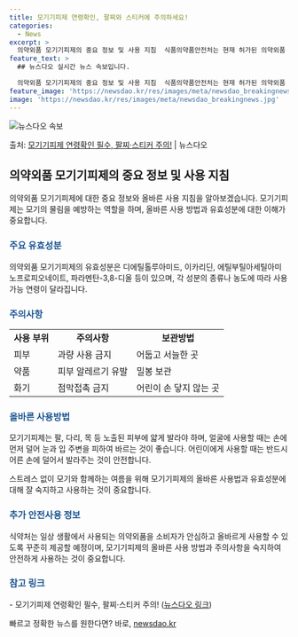 ```yaml
---
title: 모기기피제 연령확인, 팔찌와 스티커에 주의하세요!
categories:
  - News
excerpt: >
  의약외품 모기기피제의 중요 정보 및 사용 지침  식품의약품안전처는 현재 허가된 의약외품 모기기피제 중 팔찌형…
feature_text: >
  ## 뉴스다오 실시간 뉴스 속보입니다.

  의약외품 모기기피제의 중요 정보 및 사용 지침  식품의약품안전처는 현재 허가된 의약외품 모기기피제 중 팔찌형…
feature_image: 'https://newsdao.kr/res/images/meta/newsdao_breakingnews.jpg'
image: 'https://newsdao.kr/res/images/meta/newsdao_breakingnews.jpg'
---
```


![뉴스다오 속보](https://newsdao.kr/res/images/meta/newsdao_breakingnews.jpg)

<p>출처: <a href="https://newsdao.kr/4756" rel="dofollow">모기기피제 연령확인 필수, 팔찌·스티커 주의!</a> | 뉴스다오</p>

<h2 data-ke-size="size26">의약외품 모기기피제의 중요 정보 및 사용 지침</h2>

<p data-ke-size="size16">의약외품 모기기피제에 대한 중요 정보와 올바른 사용 지침을 알아보겠습니다. 모기기피제는 모기의 물림을 예방하는 역할을 하며, 올바른 사용 방법과 유효성분에 대한 이해가 중요합니다.</p>

<h3><b><span style="color: #1a5490;">주요 유효성분</span></b></h3>

<p data-ke-size="size16">의약외품 모기기피제의 유효성분은 디에틸톨루아미드, 이카리딘, 에틸부틸아세틸아미노프로피오네이트, 파라멘탄-3,8-디올 등이 있으며, 각 성분의 종류나 농도에 따라 사용 가능 연령이 달라집니다.</p>

<h3><b><span style="color: #1a5490;">주의사항</span></b></h3>

<table>
	<tr>
		<td style="text-align: center; height: 17px;"><b>사용 부위</b></td>
		<td style="text-align: center; height: 17px;"><b>주의사항</b></td>
		<td style="text-align: center; height: 17px;"><b>보관방법</b></td>
	</tr>
	<tr>
		<td>피부</td>
		<td>과량 사용 금지</td>
		<td>어둡고 서늘한 곳</td>
	</tr>
	<tr>
		<td>약품</td>
		<td>피부 알레르기 유발</td>
		<td>밀봉 보관</td>
	</tr>
	<tr>
		<td>화기</td>
		<td>점막접촉 금지</td>
		<td>어린이 손 닿지 않는 곳</td>
	</tr>
</table>

<h3><b><span style="color: #1a5490;">올바른 사용방법</span></b></h3>

<p data-ke-size="size16">모기기피제는 팔, 다리, 목 등 노출된 피부에 얇게 발라야 하며, 얼굴에 사용할 때는 손에 먼저 덜어 눈과 입 주변을 피하여 바르는 것이 좋습니다. 어린이에게 사용할 때는 반드시 어른 손에 덜어서 발라주는 것이 안전합니다.</p>

<p data-ke-size="size16">스트레스 없이 모기와 함께하는 여름을 위해 모기기피제의 올바른 사용법과 유효성분에 대해 잘 숙지하고 사용하는 것이 중요합니다.</p>

<h3><b><span style="color: #1a5490;">추가 안전사용 정보</span></b></h3>

<p data-ke-size="size16">식약처는 일상 생활에서 사용되는 의약외품을 소비자가 안심하고 올바르게 사용할 수 있도록 꾸준히 제공할 예정이며, 모기기피제의 올바른 사용 방법과 주의사항을 숙지하여 안전하게 사용하는 것이 중요합니다.</p>

<h3><b><span style="color: #1a5490;">참고 링크</span></b></h3>

<p data-ke-size="size16">- 모기기피제 연령확인 필수, 팔찌·스티커 주의! (<a href="https://newsdao.kr/4756">뉴스다오 링크</a>)</p>
 

빠르고 정확한 뉴스를 원한다면? 바로, <a href="https://newsdao.kr" rel="dofollow">newsdao.kr</a>


